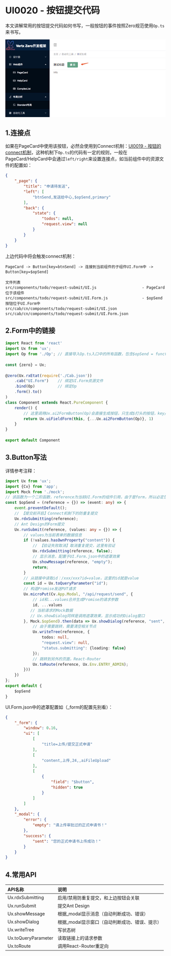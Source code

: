 # UI0020 - 按钮提交代码

本文讲解常用的按钮提交代码如何书写，一般按钮的事件按照Zero规范使用`Op.ts`来书写。

![](/document/image/UI0020-1.png)

## 1.连接点

如果在PageCard中使用该按钮，必然会使用到Connect机制：[UI0019 - 按钮的connect机制](/document/2-kai-fa-wen-dang/ui0019-an-niu-de-connect-ji-zhi.md)，这种机制下`Op.ts`的代码有一定的规则，一般在PageCard/HelpCard中会通过`left/right`来设置连接点，如当前组件中的资源文件的配置如：

```json
{
    "_page": {
        "title": "申请待发送",
        "left": [
            "btnSend,发送给中心,$opSend,primary"
        ],
        "back": {
            "state": {
                "todos": null,
                "request.view": null
            }
        }
    }
}
```

上边代码中将会触发connect机制：

```shell
PageCard -> Button[key=btnSend] -> 连接到当前组件的子组件UI.Form中 -> Button[key=$opSend]

文件列表
src/components/todo/request-submit/UI.js                    - PageCard位于该组件
src/components/todo/request-submit/UI.Form.js               - $opSend按钮位于UI.Form中
src/cab/cn/components/todo/request-submit/UI.json
src/cab/cn/components/todo/request-submit/UI.Form.json
```

## 2.Form中的链接

```js
import React from 'react'
import Ux from 'ux';
import Op from './Op'; // 直接导入Op.ts入口中的所有函数，包含$opSend = function，并且是二阶函数

const {zero} = Ux;

@zero(Ux.rxEtat(require('./Cab.json'))
    .cab("UI.Form")    // 绑定UI.Form资源文件
    .bind(Op)          // 绑定Op
    .form().to()
)
class Component extends React.PureComponent {
    render() {
        // 这里调用Ux.ai2FormButton(Op)会直接生成按钮，只生成$打头的按钮，key/id=$opSend
        return Ux.uiFieldForm(this, {...Ux.ai2FormButton(Op)}, 1)
    }
}

export default Component
```

## 3.Button写法

详情参考注释：

```typescript
import Ux from 'ux';
import {Cv} from 'app';
import Mock from './mock';
// 该函数为一个二阶函数，reference为当前UI.Form的组件引用，由于是form，所以必定包含reference.props.form（Ant Design）
const $opSend = (reference = {}) => (event: any) => {
    event.preventDefault();
    // 【提交前开启】Connect机制下的防重复提交
    Ux.rdxSubmitting(reference);
    // Ant Design的Form提交
    Ux.runSubmit(reference, (values: any = {}) => {
        // values为当前表单的数据信息
        if (!values.hasOwnProperty("content")) {
            // 【验证失败取消】取消重复提交，这里有验证
            Ux.rdxSubmitting(reference, false);
            // 显示消息，配置于UI.Form.json中的遮罩效果
            Ux.showMessage(reference, "empty");
            return;
        }
        // 从链接中读取id：/xxx/xxx?id=value，这里的id就是value
        const id = Ux.toQueryParameter("id");
        // 构造Promise发送PUT请求
        Ux.microPut(Cv.App.Modal, "/api/request/send", {
            // id和...values合并生成Promise的请求参数
            id, ...values
           // 当前请求的Mock数据
           // Ux.showDialog同样是调用遮罩效果，显示成功的Dialog窗口
        }, Mock.$opSend).then(data => Ux.showDialog(reference, "sent", () => {
            // 由于需要跳转，需要清空相关节点
            Ux.writeTree(reference, {
                todos: null,
                "request.view": null,
                "status.submitting": {loading: false}
            });
            // 跳转到另外的页面，React-Router
            Ux.toRoute(reference, Ux.Env.ENTRY_ADMIN);
        }))
    })
};
export default {
    $opSend
}
```

UI.Form.json中的遮罩配置如（\_form的配置先别看）：

```json
{
    "_form": {
        "window": 0.16,
        "ui": [
            [
                "title=上传/提交正式申请"
            ],
            [
                "content,上传,24,,aiFileUpload"
            ],
            [
                {
                    "field": "$button",
                    "hidden": true
                }
            ]
        ]
    },
    "_modal": {
        "error": {
            "empty": "请上传审批过的正式申请书！"
        },
        "success": {
            "sent": "您的正式申请书上传成功！"
        }
    }
}
```

## 4.常用API

| API名称 | 说明 |
| :--- | :--- |
| Ux.rdxSubmitting | 启用/禁用防重复提交，和上边按钮会关联 |
| Ux.runSubmit | 提交Ant Design |
| Ux.showMessage | 根据\_modal显示消息（自动判断成功、错误） |
| Ux.showDialog | 根据\_modal显示窗口（自动判断成功、错误、提示） |
| Ux.writeTree | 写状态树 |
| Ux.toQueryParameter | 读取链接上的请求参数 |
| Ux.toRoute | 调用React-Router重定向 |



